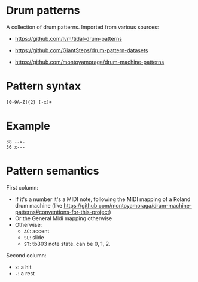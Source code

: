 # Drum patterns

A collection of drum patterns.
Imported from various sources:

- https://github.com/lvm/tidal-drum-patterns

- https://github.com/GiantSteps/drum-pattern-datasets

- https://github.com/montoyamoraga/drum-machine-patterns


# Pattern syntax

    [0-9A-Z]{2} [-x]+

# Example

    38 --x-
    36 x---

# Pattern semantics

First column:
* If it's a number it's a MIDI note, following the MIDI mapping of a Roland drum machine (like https://github.com/montoyamoraga/drum-machine-patterns#conventions-for-this-project)
* Or the General Midi mapping otherwise
* Otherwise:
  * `AC`: accent
  * `SL`: slide
  * `ST`: tb303 note state. can be 0, 1, 2.

Second column:
* `x`: a hit
* `-`: a rest

